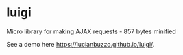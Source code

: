 # luigi
Micro library for making AJAX requests - 857 bytes minified

See a demo here https://lucianbuzzo.github.io/luigi/.
